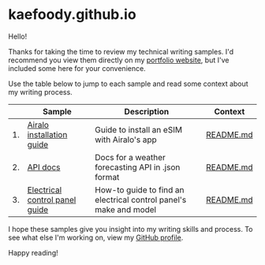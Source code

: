 # kaefoody.github.io

Hello!

Thanks for taking the time to review my technical writing samples. I'd recommend you view them directly on my
[portfolio website](https://kaefoody.github.io), but I've included some here for your convenience.

Use the table below to jump to each sample and read some context about my writing process.

|| Sample | Description | Context |
|--|----------------|-------------|----------------------|
|1.| [Airalo installation guide](https://github.com/kaefoody/kaefoody.github.io/blob/main/writing_samples/Airalo_software/Airalo_eSIM_Walkthrough.md) | Guide to install an eSIM with Airalo's app | [README.md](https://github.com/kaefoody/kaefoody.github.io/blob/main/writing_samples/Airalo_software/README.md) |
|2.| [API docs](https://github.com/kaefoody/Documenting-APIs-Course-Practice/blob/main/docs/docs%20for%20multiple%20day%20weather%20forecast%20API.md) | Docs for a weather forecasting API in .json format | [README.md](https://github.com/kaefoody/kaefoody.github.io/blob/main/writing_samples/APIs/README.md) |
|3.| [Electrical control panel guide](#) | How-to guide to find an electrical control panel's make and model | [README.md](https://github.com/kaefoody/kaefoody.github.io/blob/main/writing_samples/Electrical_control_panels/README.md) |

I hope these samples give you insight into my writing skills and process. To see what else I'm working on, view my [GitHub profile](https://github.com/kaefoody).

Happy reading!
